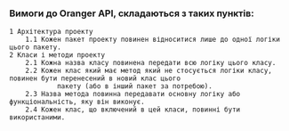 ### Вимоги до Oranger API, cкладаються з таких пунктів:

    1 Архітектура проекту
        1.1 Кожен пакет проекту повинен відноситися лише до одної логіки цього пакету.
    2 Класи і методи проекту
        2.1 Кожна назва класу повинена передати всю логіку цього класу.
        2.2 Кожен клас який має метод який не стосується логіки класу, повинен бути перенесений в новий клас цього 
                пакету (або в інший пакет за потребою).
        2.3 Назва метода повинна передавати основну логіку або функціональність, яку він виконує.
        2.4 Кожен клас, що включений в цей класи, повинні бути використаними.